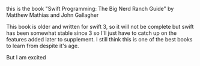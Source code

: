 this is the book "Swift Programming: The Big Nerd Ranch Guide" by Matthew Mathias and John Gallagher

This book is older and written for swift 3, so it will not be complete but swift has been somewhat stable since 3 so I'll just have to catch up on the features added later to supplement. I still think this is one of the best books to learn from despite it's age.

But I am excited